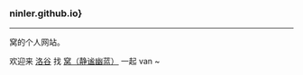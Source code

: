 ### ninler.github.io}

---

窝的个人网站。

欢迎来 [洛谷](https://www.luogu.com.cn) 找 [窝（静谧幽蓝）](https://www.luogu.com.cn/user/144853) 一起 van ~
